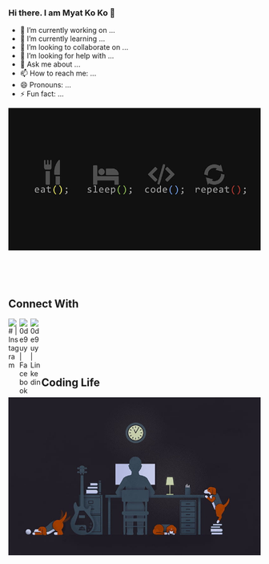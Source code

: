 ### Hi there. I am Myat Ko Ko 👋

- 🔭 I’m currently working on ...
- 🌱 I’m currently learning ...
- 👯 I’m looking to collaborate on ...
- 🤔 I’m looking for help with ...
- 💬 Ask me about ...
- 📫 How to reach me: ...
- 😄 Pronouns: ...
- ⚡ Fun fact: ...

<p style="width:100%; height: 300px;">
  <img src="technology-code-programming-programmer.jpg" style="object-fit: cover;" alt="Programmer Life's without she" />
</p>
<br/>
<br/>

## Connect With

[<img align="left" alt="# | Instagram" width="22px" src="https://cdn.jsdelivr.net/npm/simple-icons@v3/icons/instagram.svg" />][instagram]
[<img align="left" alt="0de9uy | Facebook" width="22px" src="https://cdn.jsdelivr.net/npm/simple-icons@v3/icons/facebook.svg" />][facebook]
[<img align="left" alt="0de9uy | Linkedin" width="22px" src="https://cdn.jsdelivr.net/npm/simple-icons@v3/icons/linkedin.svg" />][linkedin]

<br/><br/><br/><br/><br/>

## Coding Life

<p style="width:100%; height: 300px;">
  <img src="lance-concept-night-work-home-woker-working-at-night-programmer.jpg" style="object-fit: cover;" alt="Programmer Life's without she" />
</p>


[facebook]: https://facebook.com/0de9uy
[instagram]: https://instagram.com/
[linkedin]: https://linkedin.com/in/
